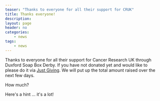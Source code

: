 ```yaml
---
teaser: "Thanks to everyone for all their support for CRUK"
title: Thanks everyone!
description:
layout: page
header: no
categories:
    - news
tags:
    - news
---
```


Thanks to everyone for all their support for Cancer Research UK through Duxford Soap Box Derby. If you have not donated yet and would like to please do it via [Just Giving](https://justgiving.com/Duxfordsoapboxderby). We will put up the total amount raised over the next few days.

How much?

Here's a hint ... it's a lot!
